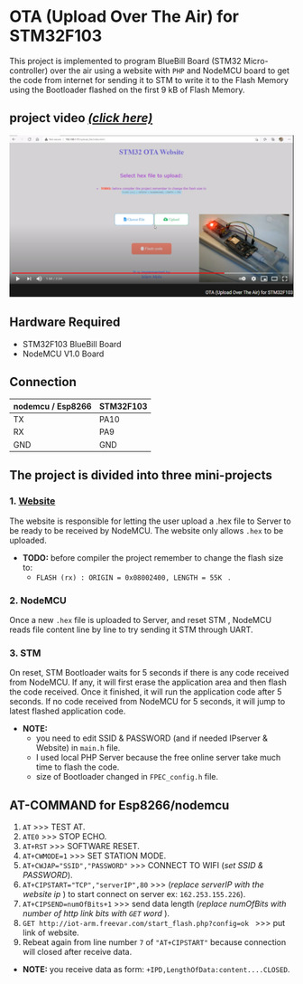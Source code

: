 # OTA (Upload Over The Air) for STM32F103
This project is implemented to program BlueBill Board (STM32 Micro-controller)
over the air using a website with ```PHP``` and NodeMCU board to get the code
from internet for sending it to STM to write it to the Flash Memory
using the Bootloader flashed on the first 9 kB of Flash Memory.


## project video [*(click here)*](https://youtu.be/M2U45CHqeEk)
[![final-project](./OTA-video.png)](https://youtu.be/M2U45CHqeEk)


## Hardware Required
- STM32F103 BlueBill Board
- NodeMCU V1.0 Board


## Connection

| nodemcu / Esp8266 | STM32F103      |
| -------------     | -------------  |
| TX                | PA10           |
| RX                | PA9            |
| GND               | GND            |



## The project is divided into three mini-projects
### 1. [Website](http://iot-arm.freevar.com/)
The website is responsible for letting the user upload a .hex file to Server to be ready to be received by NodeMCU.
The website only allows ```.hex``` to be uploaded.

- **TODO:** before compiler the project remember to change the flash size to:
  -  ```FLASH (rx) : ORIGIN = 0x08002400, LENGTH = 55K ``` .



### 2. NodeMCU
Once a new ```.hex``` file is uploaded to Server, and reset STM , NodeMCU reads file content line by line to try sending it STM through UART.


### 3. STM
On reset, STM Bootloader waits for 5 seconds if there is any code received from NodeMCU.
 If any, it will first erase the application area and then flash the code received.
Once it finished, it will run the application code after 5 seconds.
If no code received from NodeMCU for 5 seconds, it will jump to latest flashed application code.
- **NOTE:**  
  - you need to edit SSID & PASSWORD  (and if needed IPserver & Website) in ```main.h``` file.
  - I used local PHP Server because the free online server take much time to flash the code.
  - size of Bootloader changed in ```FPEC_config.h``` file.
## AT-COMMAND for Esp8266/nodemcu
1. ``` AT ``` >>> TEST AT.
2. ``` ATE0 ``` >>> STOP ECHO.
3. ``` AT+RST ``` >>> SOFTWARE RESET.
4. ``` AT+CWMODE=1 ``` >>> SET STATION MODE.
5. ``` AT+CWJAP="SSID","PASSWORD" ``` >>> CONNECT TO WIFI (*set SSID & PASSWORD*).
6. ``` AT+CIPSTART="TCP","serverIP",80 ``` >>> (*replace serverIP with the website ip* ) to start connect on server ex: ```162.253.155.226```).
7. ``` AT+CIPSEND=numOfBits+1 ``` >>> send data length (*replace numOfBits with number of http link bits with ```GET``` word* ).
8.  ```GET http://iot-arm.freevar.com/start_flash.php?config=ok ``` >>>  put link of website.
9. Rebeat again from line number ```7``` of  ```"AT+CIPSTART"``` because connection will closed after receive data.
- **NOTE:** you receive data as form: ``` +IPD,LengthOfData:content....CLOSED ```.
